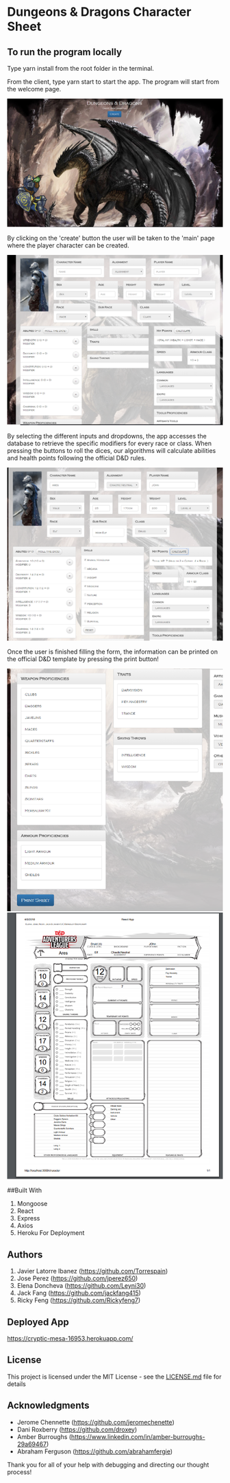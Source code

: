 # Dungeons & Dragons Character Sheet

## To run the program locally

Type yarn install from the root folder in the terminal.

From the client, type yarn start to start the app.
The program will start from the welcome page.
    
<img src = "/assets/images/welcome.PNG">

By clicking on the 'create' button the user will be taken to the 'main' page where the player character can be created.

<img src = "/assets/images/characterForm.PNG">

By selecting the different inputs and dropdowns, the app accesses the database to retrieve the specific modifiers for every race or class.
When pressing the buttons to roll the dices, our algorithms will calculate abilities and health points following the official D&D rules.

<img src = "/assets/images/points.PNG">

Once the user is finished filling the form, the information can be printed on the official D&D template by pressing the print button!

<img src = "/assets/images/Print.PNG">
<img src = "/assets/images/FinalPrint.PNG">


##Built With

1. Mongoose
2. React
3. Express
4. Axios
5. Heroku For Deployment


## Authors

1. Javier Latorre Ibanez (https://github.com/Torrespain)
2. Jose Perez (https://github.com/jperez650)
3. Elena Doncheva (https://github.com/Leyni30)
4. Jack Fang (https://github.com/jackfang415)
5. Ricky Feng (https://github.com/Rickyfeng7)

## Deployed App

https://cryptic-mesa-16953.herokuapp.com/


## License

This project is licensed under the MIT License - see the [LICENSE.md](LICENSE.md) file for details


## Acknowledgments

* Jerome Chennette (https://github.com/jeromechenette)
* Dani Roxberry (https://github.com/droxey) 
* Amber Burroughs (https://www.linkedin.com/in/amber-burroughs-29a69467)
* Abraham Ferguson (https://github.com/abrahamfergie)

Thank you for all of your help with debugging and directing our thought process!
